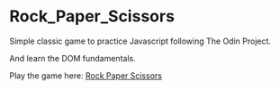 # Rock_Paper_Scissors
Simple classic game to practice Javascript following The Odin Project.

And learn the DOM fundamentals.

Play the game here: <a href="https://abhinavsalgania.github.io/Rock_Paper_Scissors/">Rock Paper Scissors</a>

